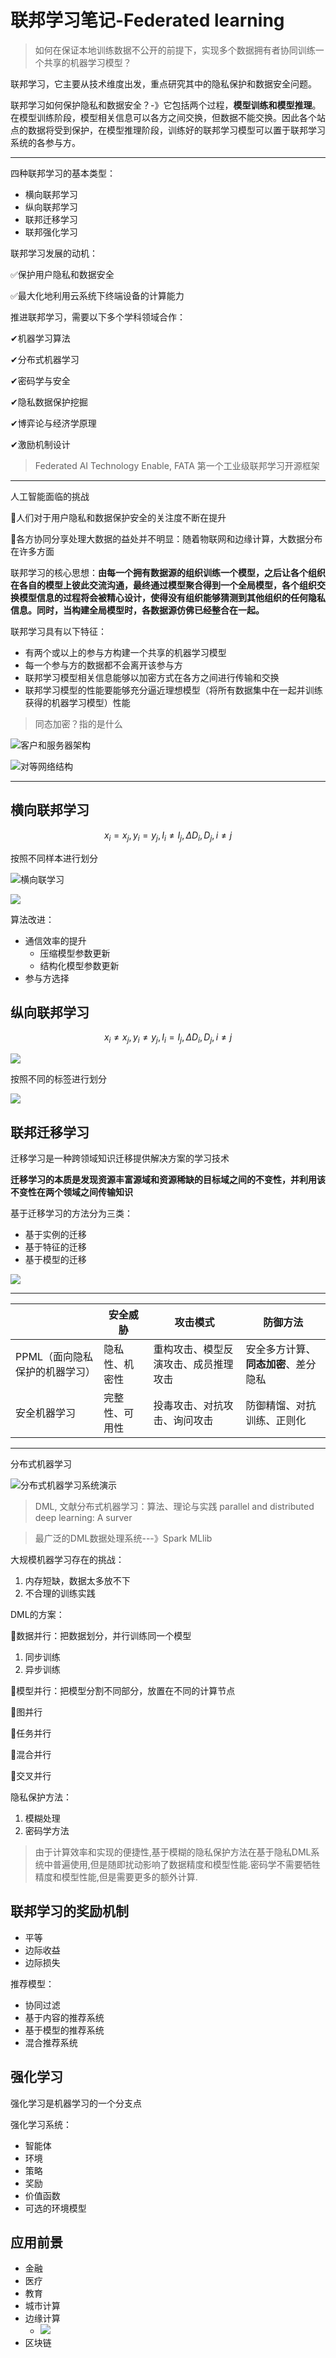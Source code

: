 # 联邦学习笔记-Federated learning

> 如何在保证本地训练数据不公开的前提下，实现多个数据拥有者协同训练一个共享的机器学习模型？

联邦学习，它主要从技术维度出发，重点研究其中的隐私保护和数据安全问题。

联邦学习如何保护隐私和数据安全？-》它包括两个过程，**模型训练和模型推理**。在模型训练阶段，模型相关信息可以各方之间交换，但数据不能交换。因此各个站点的数据将受到保护，在模型推理阶段，训练好的联邦学习模型可以置于联邦学习系统的各参与方。

----

四种联邦学习的基本类型：

- 横向联邦学习
- 纵向联邦学习
- 联邦迁移学习
- 联邦强化学习

联邦学习发展的动机：

✅保护用户隐私和数据安全

✅最大化地利用云系统下终端设备的计算能力

推进联邦学习，需要以下多个学科领域合作：

✔机器学习算法

✔分布式机器学习

✔密码学与安全

✔隐私数据保护挖掘

✔博弈论与经济学原理

✔激励机制设计

> Federated AI Technology Enable, FATA 第一个工业级联邦学习开源框架

----

人工智能面临的挑战

💪人们对于用户隐私和数据保护安全的关注度不断在提升

💪各方协同分享处理大数据的益处并不明显：随着物联网和边缘计算，大数据分布在许多方面

联邦学习的核心思想：**由每一个拥有数据源的组织训练一个模型，之后让各个组织在各自的模型上彼此交流沟通，最终通过模型聚合得到一个全局模型，各个组织交换模型信息的过程将会被精心设计，使得没有组织能够猜测到其他组织的任何隐私信息。同时，当构建全局模型时，各数据源仿佛已经整合在一起。**

联邦学习具有以下特征：

- 有两个或以上的参与方构建一个共享的机器学习模型
- 每一个参与方的数据都不会离开该参与方
- 联邦学习模型相关信息能够以加密方式在各方之间进行传输和交换
- 联邦学习模型的性能要能够充分逼近理想模型（将所有数据集中在一起并训练获得的机器学习模型）性能

> 同态加密？指的是什么

![客户和服务器架构](/images/posts/2021-11-08-联邦学习01.jpg)

![对等网络结构](/images/posts/2021-11-08-联邦学习02.jpg)

------------------

## 横向联邦学习

$$
x_i = x_j, y_i = y_j, I_i \neq I_j , \Delta D_i,D_j, i \neq j
$$

按照不同样本进行划分



![横向联学习](/images/posts/2021-11-08-联邦学习03.jpg)

![](/images/posts/2021-11-08-联邦学习07.jpg)

算法改进：

- 通信效率的提升
  - 压缩模型参数更新
  - 结构化模型参数更新
- 参与方选择



## 纵向联邦学习

$$
x_i \neq x_j, y_i \neq y_j, I_i = I_j , \Delta D_i,D_j, i \neq j
$$

![](/images/posts/2021-11-08-联邦学习11.jpg)

按照不同的标签进行划分

![](/images/posts/2021-11-08-联邦学习04.jpg)

## 联邦迁移学习

迁移学习是一种跨领域知识迁移提供解决方案的学习技术

**迁移学习的本质是发现资源丰富源域和资源稀缺的目标域之间的不变性，并利用该不变性在两个领域之间传输知识**

基于迁移学习的方法分为三类：

- 基于实例的迁移
- 基于特征的迁移
- 基于模型的迁移



![](/images/posts/2021-11-09-联邦学习05.jpg)

-----

|                                | 安全威胁       | 攻击模式                             | 防御方法                             |
| ------------------------------ | -------------- | ------------------------------------ | ------------------------------------ |
| PPML（面向隐私保护的机器学习） | 隐私性、机密性 | 重构攻击、模型反演攻击、成员推理攻击 | 安全多方计算、**同态加密**、差分隐私 |
| 安全机器学习                   | 完整性、可用性 | 投毒攻击、对抗攻击、询问攻击         | 防御精馏、对抗训练、正则化           |

---

分布式机器学习

![分布式机器学习系统演示](/images/posts/2021-12-08-联邦学习06.jpg)

> DML, 文献分布式机器学习：算法、理论与实践 parallel and distributed deep learning: A surver

> 最广泛的DML数据处理系统---》Spark MLlib

大规模机器学习存在的挑战：

1. 内存短缺，数据太多放不下
2. 不合理的训练实践

DML的方案：

🚩数据并行：把数据划分，并行训练同一个模型

1. 同步训练
2. 异步训练

🚩模型并行：把模型分割不同部分，放置在不同的计算节点

🚩图并行

🚩任务并行

🚩混合并行

🚩交叉并行

隐私保护方法：

1. 模糊处理
2. 密码学方法

> 由于计算效率和实现的便捷性,基于模糊的隐私保护方法在基于隐私DML系统中普遍使用,但是随即扰动影响了数据精度和模型性能.密码学不需要牺牲精度和模型性能,但是需要更多的额外计算.



## 联邦学习的奖励机制



- 平等
- 边际收益
- 边际损失



推荐模型：

- 协同过滤
- 基于内容的推荐系统
- 基于模型的推荐系统
- 混合推荐系统



## 强化学习

强化学习是机器学习的一个分支点

强化学习系统：

- 智能体
- 环境
- 策略
- 奖励
- 价值函数
- 可选的环境模型



## 应用前景

- 金融
- 医疗
- 教育
- 城市计算
- 边缘计算
  - ![](/images/posts/2021-11-08-联邦学习12.jpg)
- 区块链